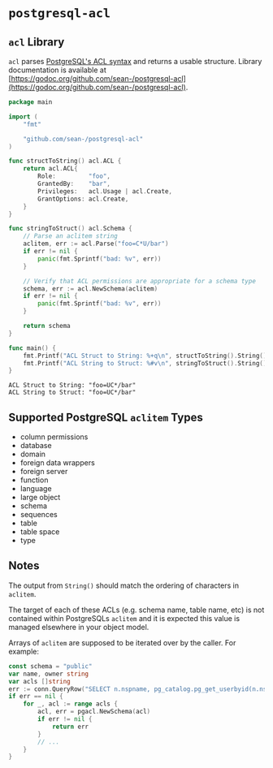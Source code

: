 # `postgresql-acl`

## `acl` Library

`acl` parses
[PostgreSQL's ACL syntax](https://www.postgresql.org/docs/current/static/sql-grant.html#SQL-GRANT-NOTES)
and returns a usable structure.  Library documentation is available at
[https://godoc.org/github.com/sean-/postgresql-acl](https://godoc.org/github.com/sean-/postgresql-acl).


```go
package main

import (
	"fmt"

	"github.com/sean-/postgresql-acl"
)

func structToString() acl.ACL {
	return acl.ACL{
		Role:         "foo",
		GrantedBy:    "bar",
		Privileges:   acl.Usage | acl.Create,
		GrantOptions: acl.Create,
	}
}

func stringToStruct() acl.Schema {
	// Parse an aclitem string
	aclitem, err := acl.Parse("foo=C*U/bar")
	if err != nil {
		panic(fmt.Sprintf("bad: %v", err))
	}

	// Verify that ACL permissions are appropriate for a schema type
	schema, err := acl.NewSchema(aclitem)
	if err != nil {
		panic(fmt.Sprintf("bad: %v", err))
	}

	return schema
}

func main() {
	fmt.Printf("ACL Struct to String: %+q\n", structToString().String())
	fmt.Printf("ACL String to Struct: %#v\n", stringToStruct().String())
}
```

```text
ACL Struct to String: "foo=UC*/bar"
ACL String to Struct: "foo=UC*/bar"
```

## Supported PostgreSQL `aclitem` Types

- column permissions
- database
- domain
- foreign data wrappers
- foreign server
- function
- language
- large object
- schema
- sequences
- table
- table space
- type

## Notes

The output from `String()` should match the ordering of characters in `aclitem`.

The target of each of these ACLs (e.g. schema name, table name, etc) is not
contained within PostgreSQLs `aclitem` and it is expected this value is managed
elsewhere in your object model.

Arrays of `aclitem` are supposed to be iterated over by the caller.  For
example:

```go
const schema = "public"
var name, owner string
var acls []string
err := conn.QueryRow("SELECT n.nspname, pg_catalog.pg_get_userbyid(n.nspowner), COALESCE(n.nspacl, '{}'::aclitem[])::TEXT[] FROM pg_catalog.pg_namespace n WHERE n.nspname = $1", schema).Scan(&name, &owner, pq.Array(&acls))
if err == nil {
    for _, acl := range acls {
        acl, err = pgacl.NewSchema(acl)
        if err != nil {
            return err
        }
        // ...
    }
}
```
